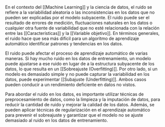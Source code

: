 En el contexto del [[Machine Learning]] y la ciencia de datos, el ruido se refiere a la variabilidad aleatoria o las inconsistencias en los datos que no pueden ser explicadas por el modelo subyacente. El ruido puede ser el resultado de errores de medición, fluctuaciones naturales en los datos o cualquier otra fuente de variabilidad que no esté relacionada con la relación entre las [[Características]] y la [[Variable objetivo]]. En términos generales, el ruido hace que sea más difícil para un algoritmo de aprendizaje automático identificar patrones y tendencias en los datos.

El ruido puede afectar el proceso de aprendizaje automático de varias maneras. Si hay mucho ruido en los datos de entrenamiento, un modelo puede ajustarse a ese ruido en lugar de a la estructura subyacente de los datos, lo que resulta en un [[Sobreajuste (Overfitting)]]. Por otro lado, si un modelo es demasiado simple y no puede capturar la variabilidad en los datos, puede experimentar [[Subajuste (Underfitting)]]. Ambos casos pueden conducir a un rendimiento deficiente en datos no vistos.

Para abordar el ruido en los datos, es importante utilizar técnicas de preprocesamiento de datos, como la limpieza y la imputación de datos, para reducir la cantidad de ruido y mejorar la calidad de los datos. Además, se pueden aplicar técnicas de regularización en el aprendizaje automático para prevenir el sobreajuste y garantizar que el modelo no se ajuste demasiado al ruido en los datos de entrenamiento.